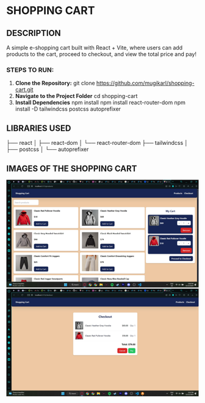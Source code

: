 # SHOPPING CART

## DESCRIPTION
A simple e-shopping cart built with React + Vite, where users can add products to the cart, proceed to checkout, and view the total price and pay!

### STEPS TO RUN:
1. **Clone the Repository:**
    git clone https://github.com/mugikarl/shopping-cart.git
2. **Navigate to the Project Folder**
    cd shopping-cart
3. **Install Dependencies**
    npm install
    npm install react-router-dom
    npm install -D tailwindcss postcss autoprefixer

## LIBRARIES USED
├── react
│   ├── react-dom
│   └── react-router-dom
├── tailwindcss
│   ├── postcss
│   └── autoprefixer

## IMAGES OF THE SHOPPING CART
![Shopping Cart Image](public/product-page.jpg)
![Shopping Cart Checkout Image](public/checkout-page.jpg)

